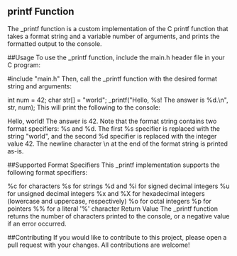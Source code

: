 ## printf Function
The _printf function is a custom implementation of the C printf function that takes a format string and a variable number of arguments, and prints the formatted output to the console.

##Usage
To use the _printf function, include the main.h header file in your C program:

#include "main.h"
Then, call the _printf function with the desired format string and arguments:

int num = 42;
char str[] = "world";
_printf("Hello, %s! The answer is %d.\n", str, num);
This will print the following to the console:

Hello, world! The answer is 42.
Note that the format string contains two format specifiers: %s and %d. The first %s specifier is replaced with the string "world", and the second %d specifier is replaced with the integer value 42. The newline character \n at the end of the format string is printed as-is.

##Supported Format Specifiers
This _printf implementation supports the following format specifiers:

%c for characters
%s for strings
%d and %i for signed decimal integers
%u for unsigned decimal integers
%x and %X for hexadecimal integers (lowercase and uppercase, respectively)
%o for octal integers
%p for pointers
%% for a literal '%' character
Return Value
The _printf function returns the number of characters printed to the console, or a negative value if an error occurred.

##Contributing
If you would like to contribute to this project, please open a pull request with your changes. All contributions are welcome!

